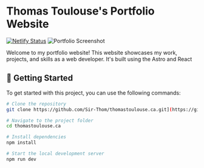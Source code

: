 # Thomas Toulouse's Portfolio Website
[![Netlify Status](https://api.netlify.com/api/v1/badges/a9acd045-2192-4e1f-9594-07dc8678889d/deploy-status)](https://app.netlify.com/sites/thomastoulouseca/deploys)
![Portfolio Screenshot](https://github.com/Sir-Thom/thomastoulouse.ca/blob/master/.github/images/website.png)


Welcome to my portfolio website! This website showcases my work, projects, and skills as a web developer. It's built using the Astro and React
## 🚀 Getting Started

To get started with this project, you can use the following commands:

```bash
# Clone the repository
git clone https://github.com/Sir-Thom/thomastoulouse.ca.git](https://github.com/Sir-Thom/thomastoulouse.ca.git)

# Navigate to the project folder
cd thomastoulouse.ca

# Install dependencies
npm install

# Start the local development server
npm run dev
